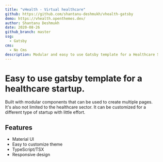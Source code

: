 ```yaml
---
title: "vHealth - Virtual healthcare"
github: https://github.com/shantanu-deshmukh/vhealth-gatsby
demo: https://vhealth.openthemes.dev/
author: Shantanu Deshmukh
date: 2020-08-26
github_branch: master
ssg:
  - Gatsby
cms:
  - No Cms
description: Modular and easy to use Gatsby template for a Healthcare Startup.
---
```


# Easy to use gatsby template for a healthcare startup.

Built with modular components that can be used to create multiple pages. It's also not limited to the healthcare sector. It can be customized for a different type of startup with little effort.

## Features

- Material UI
- Easy to customize theme
- TypeScript/TSX
- Responsive design
